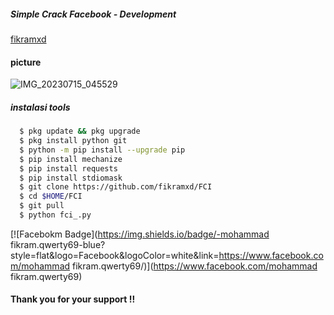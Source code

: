 ##### Simple Crack Facebook - Development
[fikramxd]()

#### picture
![IMG_20230715_045529](https://github.com/AngCyber/SCF/assets/92802033/0f069aec-041f-4ab8-85a3-9e223d4b9156)

##### instalasi tools
``` bash
  $ pkg update && pkg upgrade
  $ pkg install python git
  $ python -m pip install --upgrade pip
  $ pip install mechanize
  $ pip install requests
  $ pip install stdiomask
  $ git clone https://github.com/fikramxd/FCI
  $ cd $HOME/FCI
  $ git pull
  $ python fci_.py
```

[![Facebokm Badge](https://img.shields.io/badge/-mohammad fikram.qwerty69-blue?style=flat&logo=Facebook&logoColor=white&link=https://www.facebook.com/mohammad fikram.qwerty69/)](https://www.facebook.com/mohammad fikram.qwerty69)

#### Thank you for your support !!
